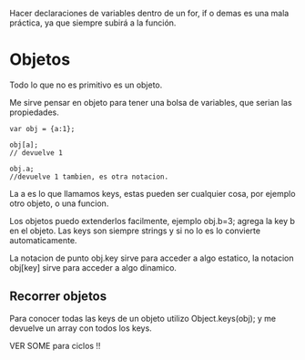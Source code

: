 Hacer declaraciones de variables dentro de un for, if o demas es una mala práctica, ya que siempre subirá a la función.

# Objetos #

Todo lo que no es primitivo es un objeto.

Me sirve pensar en objeto para tener una bolsa de variables, que serian las propiedades.
    
    var obj = {a:1};
    
    obj[a];
    // devuelve 1
    
    obj.a;
    //devuelve 1 tambien, es otra notacion.


La a es lo que llamamos keys, estas pueden ser cualquier cosa, por ejemplo otro objeto, o una funcion.

Los objetos puedo extenderlos facilmente, ejemplo obj.b=3; agrega la key b en el objeto.
Las keys son siempre strings y si no lo es lo convierte automaticamente.

La notacion de punto obj.key sirve para acceder a algo estatico, la notacion obj[key] sirve para acceder a algo dinamico.



## Recorrer objetos ##

Para conocer todas las keys de un objeto utilizo Object.keys(obj); y me devuelve un array con todos los keys.

VER SOME para ciclos !!









